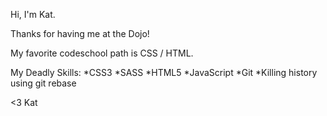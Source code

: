 Hi, I'm Kat.

Thanks for having me at the Dojo!

My favorite codeschool path is CSS / HTML.

My Deadly Skills:
*CSS3
*SASS
*HTML5
*JavaScript
*Git
*Killing history using git rebase

<3 Kat